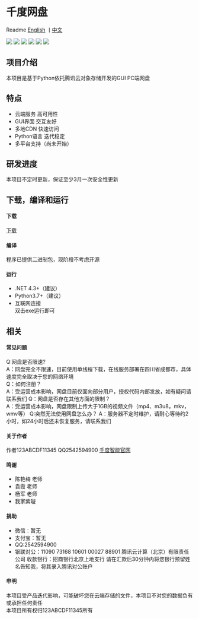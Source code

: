 # 千度网盘

Readme [English](https://github.com/qiandu-smart/QianDuNetworkDisk/blob/master/README_EN.md) 丨[中文](https://github.com/qiandu-smart/QianDuNetworkDisk/blob/master/README.md)

![](https://img.shields.io/badge/build-123ABCDF11345-orange)  ![](https://img.shields.io/badge/develop-123ABCDF11345-green)  ![](https://img.shields.io/badge/debug-123ABCDF11345-red)  ![](https://img.shields.io/badge/Service%20provider-Tencent%20cloud-brightgreen)  ![](https://img.shields.io/badge/release-V1.1.3-red)  ![](https://img.shields.io/badge/language-Python-yellow)

## 项目介绍
本项目是基于Python依托腾讯云对象存储开发的GUI PC端网盘
## 特点
- 云端服务 高可用性
- GUI界面 交互友好
- 多地CDN 快速访问
- Python语言 迭代稳定
- 多平台支持（尚未开始）
 ## 研发进度
  本项目不定时更新，保证至少3月一次安全性更新
## 下载，编译和运行
#### 下载
[下载](https://github.com/qiandu-smart/QianDuNetworkDisk/releases/latest)
#### 编译
程序已提供二进制包，现阶段不考虑开源
#### 运行
- .NET 4.3+（建议）
- Python3.7+（建议）
- 互联网连接  
双击exe运行即可
## 相关
#### 常见问题
Q:网盘是否限速?  
A：网盘完全不限速，目前使用单线程下载，在线服务部署在四川省成都市，具体速度完全取决于您的网络环境  
Q：如何注册？  
A：受运营成本影响，网盘目前仅面向部分用户，授权代码内部发放，如有疑问请联系我们
Q：网盘是否存在其他方面的限制？  
A：受运营成本影响，网盘限制上传大于1GB的视频文件（mp4、m3u8，mkv，wmv等）
Q:突然无法使用网盘怎么办？
A：服务器不定时维护，请耐心等待约2小时，如24小时后还未恢复服务，请联系我们  
#### 关于作者
作者123ABCDF11345 QQ2542594900 
[千度智能官网](https://qianduzhineng.github.io/)
#### 鸣谢
- 陈艳梅 老师
- 袁霞 老师
- 杨军 老师
- 我家紫璇
#### 捐助
- 微信：暂无
- 支付宝：暂无
- QQ:2542594900
- 银联对公：11090 73168 10601 00027 88901 腾讯云计算（北京）有限责任公司 收款银行：招商银行北京上地支行 请在汇款后30分钟内将您银行预留姓名告知我，将其录入腾讯对公账户
#### 申明
本项目受产品迭代影响，可能破坏您在云端存储的文件，本项目不对您的数据负有或承担任何责任  
本项目所有权归123ABCDF11345所有
 
